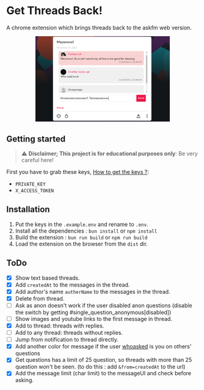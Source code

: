 # Get Threads Back!

A chrome extension which brings threads back to the askfm web version.

<p align="center">
    <img src=".assets/ext.png" width="70%" >
</p>

## Getting started

> :warning: **Disclaimer; This project is for educational purposes only**: Be very careful here!

First you have to grab these keys, [How to get the keys ?](https://ayehia0.github.io/posts/askfm_reverse_engineering/):
- `PRIVATE_KEY`
- `X_ACCESS_TOKEN`

## Installation

1. Put the keys in the `.example.env` and rename to `.env`.
2. Install all the dependencies : `bun install` or `npm install`
3. Build the extension : `bun run build` or `npm run build`
4. Load the extension on the browser from the `dist` dir.

## ToDo

- [X] Show text based threads.
- [X] Add `createdAt` to the messages in the thread.
- [X] Add author's name `autherName` to the messages in the thread.
- [X] Delete from thread.
- [ ] Ask as anon doesn't work if the user disabled anon questions (disable the switch by getting #single_question_anonymous[disabled])
- [ ] Show images and youtube links to the first message in thread.
- [X] Add to thread: threads with replies.
- [ ] Add to any thread: threads without replies.
- [ ] Jump from notification to thread directly.
- [X] Add another color for message if the user [whoasked](https://media.tenor.com/yUw2NKPVCyEAAAAM/who-asked-me-trying-to-find-who-asked.gif) is you on others' questions
- [X] Get questions has a limit of 25 question, so threads with more than 25 question won't be seen. (to do this : add `&from=createdAt` to the url)
- [X] Add the message limit (char limit) to the messageUI and check before asking.
